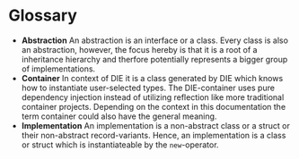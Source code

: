 # Glossary

- **Abstraction** An abstraction is an interface or a class. Every class is also an abstraction, however, the focus hereby is that it is a root of a inheritance hierarchy and therfore potentially represents a bigger group of implementations.
- **Container** In context of DIE it is a class generated by DIE which knows how to instantiate user-selected types. The DIE-container uses pure dependency injection instead of utilizing reflection like more traditional container projects. Depending on the context in this documentation the term container could also have the general meaning.
- **Implementation** An implementation is a non-abstract class or a struct or their non-abstract record-variants. Hence, an implementation is a class or struct which is instantiateable by the `new`-operator.